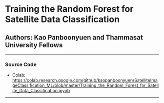 # Training the Random Forest for Satellite Data Classification

## Authors: Kao Panboonyuen and Thammasat University Fellows

--------------------

### Source Code
- Colab: https://colab.research.google.com/github/kaopanboonyuen/SatelliteImageClassification_ML/blob/master/Training_the_Random_Forest_for_Satellite_Data_Classification.ipynb

--------------------